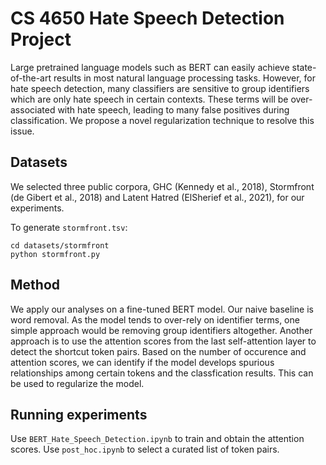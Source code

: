 # CS 4650 Hate Speech Detection Project
Large pretrained language models such as BERT can  easily  achieve  state-of-the-art  results  in most natural language processing tasks. However, for hate speech detection, many classifiers are sensitive to group identifiers which are only hate speech in certain contexts. These terms will be over-associated with hate speech, leading to many false positives during classification. We propose a novel regularization technique to resolve this issue.

## Datasets
We selected three public corpora, GHC (Kennedy et al., 2018), Stormfront (de Gibert et al., 2018) and Latent Hatred (ElSherief et al., 2021), for our experiments.

To generate `stormfront.tsv`:
```
cd datasets/stormfront 
python stormfront.py
```

## Method
We apply our analyses on a fine-tuned BERT model. Our naive baseline is word removal. As the model tends to over-rely on identifier terms, one simple approach would be removing group identifiers altogether. Another approach is to use the attention scores from the last self-attention layer to detect the shortcut token pairs. Based on the number of occurence and attention scores, we can identify if the model develops spurious relationships among certain tokens and the classfication results. This can be used to regularize the model.

## Running experiments
Use `BERT_Hate_Speech_Detection.ipynb` to train and obtain the attention scores. Use `post_hoc.ipynb` to select a curated list of token pairs. 
